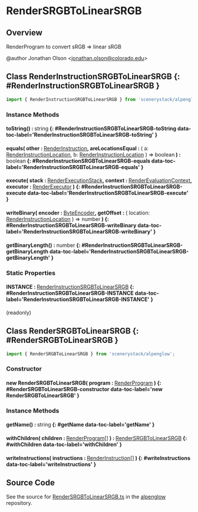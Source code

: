 # RenderSRGBToLinearSRGB

## Overview

RenderProgram to convert sRGB =&gt; linear sRGB

@author Jonathan Olson &lt;jonathan.olson@colorado.edu&gt;

## Class RenderInstructionSRGBToLinearSRGB {: #RenderInstructionSRGBToLinearSRGB }


```js
import { RenderInstructionSRGBToLinearSRGB } from 'scenerystack/alpenglow';
```
### Instance Methods

#### toString() : <span style="font-weight: 400;"><span style="color: hsla(calc(var(--md-hue) + 180deg),80%,40%,1);">string</span></span> {: #RenderInstructionSRGBToLinearSRGB-toString data-toc-label='RenderInstructionSRGBToLinearSRGB-toString' }

#### equals( other : <span style="font-weight: 400;">[RenderInstruction](../alpenglow/RenderInstruction.md)</span>, areLocationsEqual : <span style="font-weight: 400;">( a: [RenderInstructionLocation](../alpenglow/RenderInstruction.md#RenderInstructionLocation), b: [RenderInstructionLocation](../alpenglow/RenderInstruction.md#RenderInstructionLocation) ) =&gt; <span style="color: hsla(calc(var(--md-hue) + 180deg),80%,40%,1);">boolean</span></span> ) : <span style="font-weight: 400;"><span style="color: hsla(calc(var(--md-hue) + 180deg),80%,40%,1);">boolean</span></span> {: #RenderInstructionSRGBToLinearSRGB-equals data-toc-label='RenderInstructionSRGBToLinearSRGB-equals' }

#### execute( stack : <span style="font-weight: 400;">[RenderExecutionStack](../alpenglow/RenderExecutionStack.md)</span>, context : <span style="font-weight: 400;">[RenderEvaluationContext](../alpenglow/RenderEvaluationContext.md)</span>, executor : <span style="font-weight: 400;">[RenderExecutor](../alpenglow/RenderExecutor.md)</span> ) {: #RenderInstructionSRGBToLinearSRGB-execute data-toc-label='RenderInstructionSRGBToLinearSRGB-execute' }

#### writeBinary( encoder : <span style="font-weight: 400;">[ByteEncoder](../alpenglow/ByteEncoder.md)</span>, getOffset : <span style="font-weight: 400;">( location: [RenderInstructionLocation](../alpenglow/RenderInstruction.md#RenderInstructionLocation) ) =&gt; <span style="color: hsla(calc(var(--md-hue) + 180deg),80%,40%,1);">number</span></span> ) {: #RenderInstructionSRGBToLinearSRGB-writeBinary data-toc-label='RenderInstructionSRGBToLinearSRGB-writeBinary' }

#### getBinaryLength() : <span style="font-weight: 400;"><span style="color: hsla(calc(var(--md-hue) + 180deg),80%,40%,1);">number</span></span> {: #RenderInstructionSRGBToLinearSRGB-getBinaryLength data-toc-label='RenderInstructionSRGBToLinearSRGB-getBinaryLength' }

### Static Properties

#### INSTANCE : <span style="font-weight: 400;">[RenderInstructionSRGBToLinearSRGB](../alpenglow/RenderSRGBToLinearSRGB.md#RenderInstructionSRGBToLinearSRGB)</span> {: #RenderInstructionSRGBToLinearSRGB-INSTANCE data-toc-label='RenderInstructionSRGBToLinearSRGB-INSTANCE' }

(readonly)



## Class RenderSRGBToLinearSRGB {: #RenderSRGBToLinearSRGB }


```js
import { RenderSRGBToLinearSRGB } from 'scenerystack/alpenglow';
```
### Constructor

#### new RenderSRGBToLinearSRGB( program : <span style="font-weight: 400;">[RenderProgram](../alpenglow/RenderProgram.md)</span> ) {: #RenderSRGBToLinearSRGB-constructor data-toc-label='new RenderSRGBToLinearSRGB' }

### Instance Methods

#### getName() : <span style="font-weight: 400;"><span style="color: hsla(calc(var(--md-hue) + 180deg),80%,40%,1);">string</span></span> {: #getName data-toc-label='getName' }

#### withChildren( children : <span style="font-weight: 400;">[RenderProgram](../alpenglow/RenderProgram.md)[]</span> ) : <span style="font-weight: 400;">[RenderSRGBToLinearSRGB](../alpenglow/RenderSRGBToLinearSRGB.md)</span> {: #withChildren data-toc-label='withChildren' }

#### writeInstructions( instructions : <span style="font-weight: 400;">[RenderInstruction](../alpenglow/RenderInstruction.md)[]</span> ) {: #writeInstructions data-toc-label='writeInstructions' }



## Source Code

See the source for [RenderSRGBToLinearSRGB.ts](https://github.com/phetsims/alpenglow/blob/main/js/render-program/RenderSRGBToLinearSRGB.ts) in the [alpenglow](https://github.com/phetsims/alpenglow) repository.
